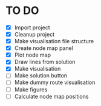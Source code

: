 # TO DO
- [x] Import project 
- [x] Cleanup project
- [x] Make visualisation file structure 
- [x] Create node map panel
- [x] Plot node map
- [x] Draw lines from solution
- [x] Make visualisation 
- [ ] Make solution button
- [ ] Make dummy route visualisation
- [ ] Make figures
- [ ] Calculate node map positions
